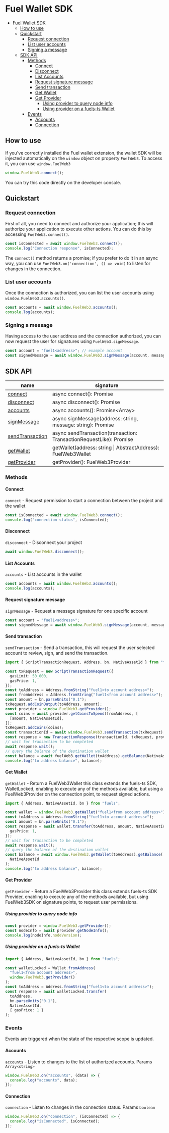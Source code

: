 # Fuel Wallet SDK

- [Fuel Wallet SDK](#fuel-wallet-sdk)
  - [How to use](#how-to-use)
  - [Quickstart](#quickstart)
    - [Request connection](#request-connection)
    - [List user accounts](#list-user-accounts)
    - [Signing a message](#signing-a-message)
  - [SDK API](#sdk-api)
    - [Methods](#methods)
      - [Connect](#connect)
      - [Disconnect](#disconnect)
      - [List Accounts](#list-accounts)
      - [Request signature message](#request-signature-message)
      - [Send transaction](#send-transaction)
      - [Get Wallet](#get-wallet)
      - [Get Provider](#get-provider)
        - [Using provider to query node info](#using-provider-to-query-node-info)
        - [Using provider on a fuels-ts Wallet](#using-provider-on-a-fuels-ts-wallet)
    - [Events](#events)
      - [Accounts](#accounts)
      - [Connection](#connection)

## How to use

If you've correctly installed the Fuel wallet extension, the wallet SDK will be injected automatically on the `window` object on property `FuelWeb3`. To access it, you can use `window.FuelWeb3`

```ts
window.FuelWeb3.connect();
```

You can try this code directly on the developer console.

## Quickstart

### Request connection

First of all, you need to connect and authorize your application; this will authorize your application to execute other actions. You can do this by accessing `FuelWeb3.connect()`.

```ts
const isConnected = await window.FuelWeb3.connect();
console.log("Connection response", isConnected);
```

The `connect()` method returns a promise; if you prefer to do it in an async way, you can use `FuelWeb3.on('connection', () => void)` to
listen for changes in the connection.

### List user accounts

Once the connection is authorized, you can list the user accounts using `window.FuelWeb3.accounts()`.

```ts
const accounts = await window.FuelWeb3.accounts();
console.log(accounts);
```

### Signing a message

Having access to the user address and the connection authorized, you can now request the user for signatures using `FuelWeb3.signMessage`.

```ts
const account = "fuel1<address>"; // example account
const signedMessage = await window.FuelWeb3.signMessage(account, message);
```

## SDK API

| name                                      | signature                                                                   |
| ----------------------------------------- | --------------------------------------------------------------------------- |
| [connect](#connect)                       | async connect(): Promise<boolean>                                           |
| [disconnect](#disconnect)                 | async disconnect(): Promise<boolean>                                        |
| [accounts](#list-user-accounts)           | async accounts(): Promise<Array<string>>                                    |
| [signMessage](#request-signature-message) | async signMessage(address: string, message: string): Promise<string>        |
| [sendTransaction](#send-transaction)      | async sendTransaction(transaction: TransactionRequestLike): Promise<string> |
| [getWallet](#get-wallet)                  | getWallet(address: string \| AbstractAddress): FuelWeb3Wallet               |
| [getProvider](#get-provider)              | getProvider(): FuelWeb3Provider                                             |

### Methods

#### Connect

`connect` - Request permission to start a connection between the project and the wallet

```ts
const isConnected = await window.FuelWeb3.connect();
console.log("connection status", isConnected);
```

#### Disconnect

`disconnect` - Disconnect your project

```ts
await window.FuelWeb3.disconnect();
```

#### List Accounts

`accounts` - List accounts in the wallet

```ts
const accounts = await window.FuelWeb3.accounts();
console.log(accounts);
```

#### Request signature message

`signMessage` - Request a message signature for one specific account

```ts
const account = "fuel1<address>";
const signedMessage = await window.FuelWeb3.signMessage(account, message);
```

#### Send transaction

`sendTransaction` - Send a transaction, this will request the user selected account to review,
sign, and send the transaction.

```ts
import { ScriptTransactionRequest, Address, bn, NativeAssetId } from "fuels";

const txRequest = new ScriptTransactionRequest({
  gasLimit: 50_000,
  gasPrice: 1,
});
const toAddress = Address.fromString("fuel1<to account address>");
const fromAddress = Address.fromString("fuel1<from account address>");
const amount = bn.parseUnits("0.1");
txRequest.addCoinOutput(toAddress, amount);
const provider = window.FuelWeb3.getProvider();
const coins = await provider.getCoinsToSpend(fromAddress, [
  [amount, NativeAssetId],
]);
txRequest.addCoins(coins);
const transactionId = await window.FuelWeb3.sendTransaction(txRequest);
const response = new TransactionResponse(transactionId, txRequest, provider);
// wait for transaction to be completed
await response.wait();
// query the balance of the destination wallet
const balance = await fuelWeb3.getWallet(toAddress).getBalance(NativeAssetId);
console.log("to address balance", balance);
```

#### Get Wallet

`getWallet` - Return a FuelWeb3Wallet this class extends the fuels-ts SDK, WalletLocked,
enabling to execute any of the methods available, but using a FuelWeb3Provider on the connection point,
to request signed actions.

```ts
import { Address, NativeAssetId, bn } from "fuels";

const wallet = window.FuelWeb3.getWallet("fuel1<from account address>");
const toAddress = Address.fromString("fuel1<to account address>");
const amount = bn.parseUnits("0.1");
const response = await wallet.transfer(toAddress, amount, NativeAssetId, {
  gasPrice: 1,
});
// wait for transaction to be completed
await response.wait();
// query the balance of the destination wallet
const balance = await window.FuelWeb3.getWallet(toAddress).getBalance(
  NativeAssetId
);
console.log("to address balance", balance);
```

#### Get Provider

`getProvider` - Return a FuelWeb3Provider this class extends fuels-ts SDK Provider, enabling to execute any of the methods available, but using FuelWeb3SDK on signature points, to request user permissions.

##### Using provider to query node info

```ts
const provider = window.FuelWeb3.getProvider();
const nodeInfo = await provider.getNodeInfo();
console.log(nodeInfo.nodeVersion);
```

##### Using provider on a fuels-ts Wallet

```ts
import { Address, NativeAssetId, bn } from "fuels";

const walletLocked = Wallet.fromAddress(
  "fuel1<from account address>",
  window.FuelWeb3.getProvider()
);
const toAddress = Address.fromString("fuel1<to account address>");
const response = await walletLocked.transfer(
  toAddress,
  bn.parseUnits("0.1"),
  NativeAssetId,
  { gasPrice: 1 }
);
```

### Events

Events are triggered when the state of the respective scope is updated.

#### Accounts

`accounts` - Listen to changes to the list of authorized accounts. Params `Array<string>`

```ts
window.FuelWeb3.on("accounts", (data) => {
  console.log("accounts", data);
});
```

#### Connection

`connection` - Listen to changes in the connection status. Params `boolean`

```ts
window.FuelWeb3.on("connection", (isConnected) => {
  console.log("isConnected", isConnected);
});
```
